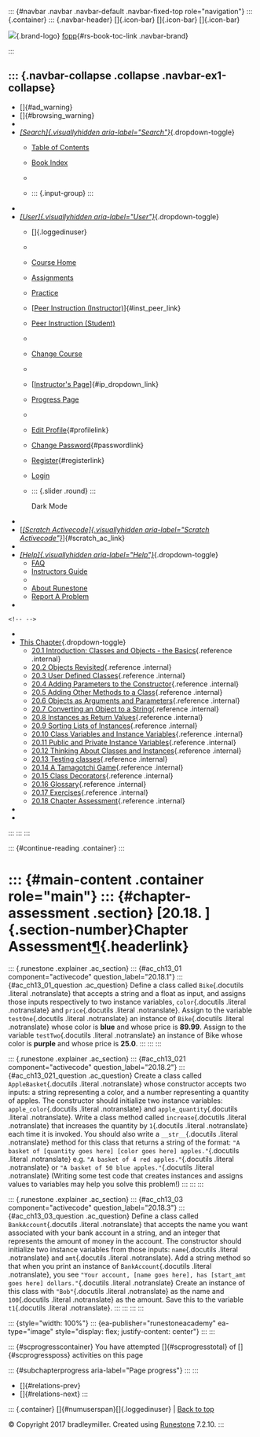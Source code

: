 ::: {#navbar .navbar .navbar-default .navbar-fixed-top role="navigation"}
::: {.container}
::: {.navbar-header}
[]{.icon-bar} []{.icon-bar} []{.icon-bar}

<div>

[![](../_static/img/RAIcon.png)](/runestone/default/user/login){.brand-logo}
[fopp](../index.html){#rs-book-toc-link .navbar-brand}

</div>
:::

::: {.navbar-collapse .collapse .navbar-ex1-collapse}
-   
-   []{#ad_warning}
-   []{#browsing_warning}
-   
-   [*[Search]{.visuallyhidden
    aria-label="Search"}*](#){.dropdown-toggle}
    -   [Table of Contents](../index.html)

    -   [Book Index](../genindex.html)

    -   

    -   ::: {.input-group}
        :::
-   
-   [*[User]{.visuallyhidden aria-label="User"}*](#){.dropdown-toggle}
    -   []{.loggedinuser}

    -   

    -   [Course Home](/ns/course/index)

    -   [Assignments](/assignment/student/chooseAssignment)

    -   [Practice](/runestone/assignments/practice)

    -   [[Peer Instruction
        (Instructor)](/runestone/peer/instructor.html)]{#inst_peer_link}

    -   [Peer Instruction (Student)](/runestone/peer/student.html)

    -   

    -   [Change Course](/runestone/default/courses)

    -   

    -   [[Instructor\'s
        Page](/runestone/admin/index)]{#ip_dropdown_link}

    -   [Progress Page](/runestone/dashboard/studentreport)

    -   

    -   [Edit Profile](/runestone/default/user/profile){#profilelink}

    -   [Change
        Password](/runestone/default/user/change_password){#passwordlink}

    -   [Register](/runestone/default/user/register){#registerlink}

    -   [Login](#)

    -   ::: {.slider .round}
        :::

        Dark Mode
-   
-   [[*[Scratch Activecode]{.visuallyhidden
    aria-label="Scratch Activecode"}*](javascript:runestoneComponents.popupScratchAC())]{#scratch_ac_link}
-   
-   [*[Help]{.visuallyhidden aria-label="Help"}*](#){.dropdown-toggle}
    -   [FAQ](http://runestoneinteractive.org/pages/faq.html)
    -   [Instructors Guide](https://guide.runestone.academy)
    -   
    -   [About Runestone](http://runestoneinteractive.org)
    -   [Report A
        Problem](/runestone/default/reportabug?course=fopp&page=ChapterAssessment)
-   

```{=html}
<!-- -->
```
-   
-   [This Chapter](../index.html){.dropdown-toggle}
    -   [20.1 Introduction: Classes and Objects - the
        Basics](intro-ClassesandObjectstheBasics.html){.reference
        .internal}
    -   [20.2 Objects Revisited](ObjectsRevisited.html){.reference
        .internal}
    -   [20.3 User Defined Classes](UserDefinedClasses.html){.reference
        .internal}
    -   [20.4 Adding Parameters to the
        Constructor](ImprovingourConstructor.html){.reference .internal}
    -   [20.5 Adding Other Methods to a
        Class](AddingOtherMethodstoourClass.html){.reference .internal}
    -   [20.6 Objects as Arguments and
        Parameters](ObjectsasArgumentsandParameters.html){.reference
        .internal}
    -   [20.7 Converting an Object to a
        String](ConvertinganObjecttoaString.html){.reference .internal}
    -   [20.8 Instances as Return
        Values](InstancesasReturnValues.html){.reference .internal}
    -   [20.9 Sorting Lists of
        Instances](sorting_instances.html){.reference .internal}
    -   [20.10 Class Variables and Instance
        Variables](ClassVariablesInstanceVariables.html){.reference
        .internal}
    -   [20.11 Public and Private Instance
        Variables](PrivateInstanceVariables.html){.reference .internal}
    -   [20.12 Thinking About Classes and
        Instances](ThinkingAboutClasses.html){.reference .internal}
    -   [20.13 Testing classes](TestingClasses.html){.reference
        .internal}
    -   [20.14 A Tamagotchi Game](Tamagotchi.html){.reference .internal}
    -   [20.15 Class Decorators](ClassDecorators.html){.reference
        .internal}
    -   [20.16 Glossary](Glossary.html){.reference .internal}
    -   [20.17 Exercises](Exercises.html){.reference .internal}
    -   [20.18 Chapter Assessment](ChapterAssessment.html){.reference
        .internal}
-   
-   
:::
:::
:::

::: {#continue-reading .container}
:::

::: {#main-content .container role="main"}
::: {#chapter-assessment .section}
[20.18. ]{.section-number}Chapter Assessment[¶](#chapter-assessment "Permalink to this heading"){.headerlink}
=============================================================================================================

::: {.runestone .explainer .ac_section}
::: {#ac_ch13_01 component="activecode" question_label="20.18.1"}
::: {#ac_ch13_01_question .ac_question}
Define a class called `Bike`{.docutils .literal .notranslate} that
accepts a string and a float as input, and assigns those inputs
respectively to two instance variables, `color`{.docutils .literal
.notranslate} and `price`{.docutils .literal .notranslate}. Assign to
the variable `testOne`{.docutils .literal .notranslate} an instance of
`Bike`{.docutils .literal .notranslate} whose color is **blue** and
whose price is **89.99**. Assign to the variable `testTwo`{.docutils
.literal .notranslate} an instance of Bike whose color is **purple** and
whose price is **25.0**.
:::
:::
:::

::: {.runestone .explainer .ac_section}
::: {#ac_ch13_021 component="activecode" question_label="20.18.2"}
::: {#ac_ch13_021_question .ac_question}
Create a class called `AppleBasket`{.docutils .literal .notranslate}
whose constructor accepts two inputs: a string representing a color, and
a number representing a quantity of apples. The constructor should
initialize two instance variables: `apple_color`{.docutils .literal
.notranslate} and `apple_quantity`{.docutils .literal .notranslate}.
Write a class method called `increase`{.docutils .literal .notranslate}
that increases the quantity by `1`{.docutils .literal .notranslate} each
time it is invoked. You should also write a `__str__`{.docutils .literal
.notranslate} method for this class that returns a string of the format:
`"A basket of [quantity goes here] [color goes here] apples."`{.docutils
.literal .notranslate} e.g. `"A basket of 4 red apples."`{.docutils
.literal .notranslate} or `"A basket of 50 blue apples."`{.docutils
.literal .notranslate} (Writing some test code that creates instances
and assigns values to variables may help you solve this problem!)
:::
:::
:::

::: {.runestone .explainer .ac_section}
::: {#ac_ch13_03 component="activecode" question_label="20.18.3"}
::: {#ac_ch13_03_question .ac_question}
Define a class called `BankAccount`{.docutils .literal .notranslate}
that accepts the name you want associated with your bank account in a
string, and an integer that represents the amount of money in the
account. The constructor should initialize two instance variables from
those inputs: `name`{.docutils .literal .notranslate} and
`amt`{.docutils .literal .notranslate}. Add a string method so that when
you print an instance of `BankAccount`{.docutils .literal .notranslate},
you see
`"Your account, [name goes here], has [start_amt goes here] dollars."`{.docutils
.literal .notranslate} Create an instance of this class with
`"Bob"`{.docutils .literal .notranslate} as the name and `100`{.docutils
.literal .notranslate} as the amount. Save this to the variable
`t1`{.docutils .literal .notranslate}.
:::
:::
:::
:::

::: {style="width: 100%"}
::: {ea-publisher="runestoneacademy" ea-type="image" style="display: flex; justify-content: center"}
:::
:::

::: {#scprogresscontainer}
You have attempted []{#scprogresstotal} of []{#scprogressposs}
activities on this page

::: {#subchapterprogress aria-label="Page progress"}
:::
:::

-   [[](Exercises.html)]{#relations-prev}
-   [[](../BuildingPrograms/toctree.html)]{#relations-next}
:::

::: {.container}
[]{#numuserspan}[]{.loggedinuser} \| [Back to top](#)

© Copyright 2017 bradleymiller. Created using
[Runestone](http://runestoneinteractive.org/) 7.2.10.
:::

